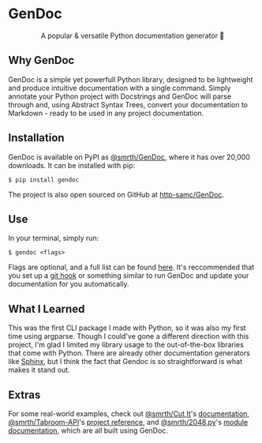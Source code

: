 # GenDoc
<p align="center">A popular & versatile Python documentation generator 📖</p>

## Why GenDoc
GenDoc is a simple yet powerfull Python library, designed to be lightweight and produce intuitive documentation with a single command. Simply annotate your Python project with Docstrings and GenDoc will parse through and, using Abstract Syntax Trees, convert your documentation to Markdown - ready to be used in any project documentation.

## Installation
GenDoc is available on PyPI as [@smrth/GenDoc](https://pypi.org/project/GenDoc/), where it has over 20,000 downloads. It can be installed with pip:

`$ pip install gendoc`

The project is also open sourced on GitHub at [http-samc/GenDoc](https://github.com/http-samc/gendoc).

## Use
In your terminal, simply run:

`$ gendoc <flags>`

Flags are optional, and a full list can be found [here](https://github.com/http-samc/gendoc#you-can-also-use-any-of-the-following-flags-in-your-terminal-to-customize-your-output-optional). It's reccommended that you set up a [git hook](https://git-scm.com/book/en/v2/Customizing-Git-Git-Hooks) or something similar to run GenDoc and update your documentation for you automatically.

## What I Learned
This was the first CLI package I made with Python, so it was also my first time using argparse. Though I could've gone a different direction with this project, I'm glad I limited my library usage to the out-of-the-box libraries that come with Python. There are already other documentation generators like [Sphinx](https://www.sphinx-doc.org/en/master/), but I think the fact that Gendoc is so straightforward is what makes it stand out.

## Extras
For some real-world examples, check out [@smrth/Cut It](/projects/Cut-It)'s [documentation](https://github.com/http-samc/cut-it/blob/main/DOCS.md), [@smrth/Tabroom-API](/projects/Tabroom-API)'s [project reference](https://github.com/http-samc/tabroom-API/blob/main/DOCS.md), and [@smrth/2048.py](/projects/2048.py)'s [module documentation](https://github.com/http-samc/2048.py/blob/main/DOCS.md), which are all built using GenDoc.